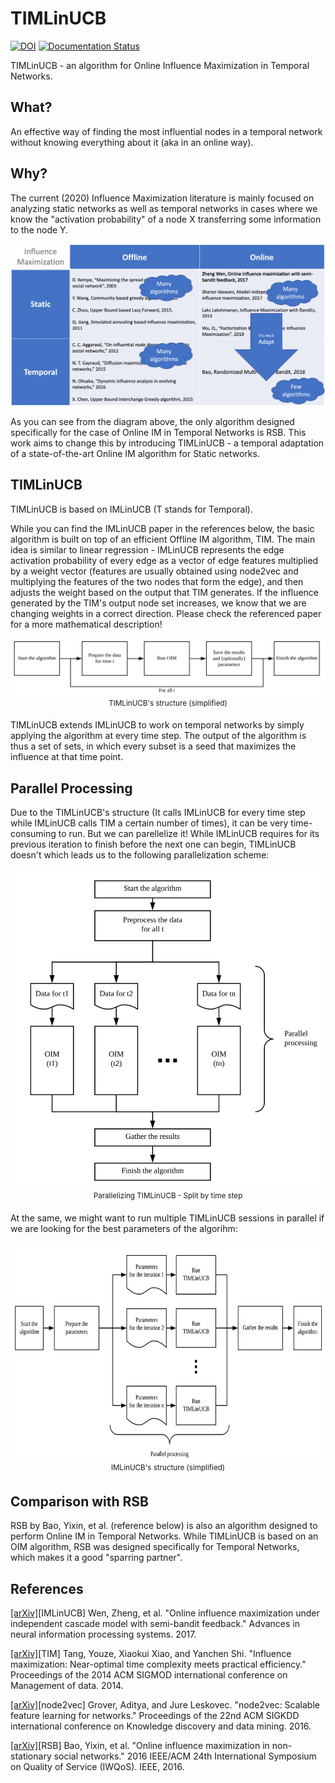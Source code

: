 # TIMLinUCB

[![DOI](https://zenodo.org/badge/256289048.svg)](https://zenodo.org/badge/latestdoi/256289048)
[![Documentation Status](https://readthedocs.org/projects/timlinucb/badge/?version=latest)](https://timlinucb.readthedocs.io/en/latest/?badge=latest)

TIMLinUCB - an algorithm for Online Influence Maximization in Temporal Networks.

## What?

An effective way of finding the most influential nodes in a temporal network without knowing everything about it (aka in an online way).

## Why?

The current (2020) Influence Maximization literature is mainly focused on analyzing static networks as well as temporal networks in cases where we know the "activation probability" of a node X transferring some information to the node Y. 

![](pictures/comparison_table.png)

As you can see from the diagram above, the only algorithm designed specifically for the case of Online IM in Temporal Networks is RSB. This work aims to change this by introducing TIMLinUCB - a temporal adaptation of a state-of-the-art Online IM algorithm for Static networks.

## TIMLinUCB

TIMLinUCB is based on IMLinUCB (T stands for Temporal). 

While you can find the IMLinUCB paper in the references below, the basic algorithm is built on top of an efficient Offline IM algorithm, TIM. The main idea is similar to linear regression - IMLinUCB represents the edge activation probability of every edge as a vector of edge features multiplied by a weight vector (features are usually obtained using node2vec and multiplying the features of the two nodes that form the edge), and then adjusts the weight based on the output that TIM generates. If the influence generated by the TIM's output node set increases, we know that we are changing weights in a correct direction. Please check the referenced paper for a more mathematical description!

<p align="center">
<img src="pictures/tlu.png" alt="Online Influence Maximization in Temporal Networks algorithm" /><br/>
<sup>TIMLinUCB's structure (simplified)</sup>
</p>

TIMLinUCB extends IMLinUCB to work on temporal networks by simply applying the algorithm at every time step. The output of the algorithm is thus a set of sets, in which every subset is a seed that maximizes the influence at that time point. 

## Parallel Processing

Due to the TIMLinUCB's structure (It calls IMLinUCB for every time step while IMLinUCB calls TIM a certain number of times), it can be very time-consuming to run. But we can parellelize it! While IMLinUCB requires for its previous iteration to finish before the next one can begin, TIMLinUCB doesn't which leads us to the following parallelization scheme:

<p align="center">
<img src="pictures/tlu_par_oim.png" alt="Online Influence Maximization algorithm" width="500" /><br/>
<sup>Parallelizing TIMLinUCB - Split by time step</sup>
</p>

At the same, we might want to run multiple TIMLinUCB sessions in parallel if we are looking for the best parameters of the algorihm:

<p align="center">
<img src="pictures/tlu_par_toim.png" alt="Online Influence Maximization algorithm" height="350" /><br/>
<sup>IMLinUCB's structure (simplified)</sup>
</p>

## Comparison with RSB

RSB by Bao, Yixin, et al. (reference below) is also an algorithm designed to perform Online IM in Temporal Networks. While TIMLinUCB is based on an OIM algorithm, RSB was designed specifically for Temporal Networks, which makes it a good "sparring partner".

## References

[[arXiv]](https://arxiv.org/abs/1605.06593)[IMLinUCB] Wen, Zheng, et al. "Online influence maximization under independent cascade model with semi-bandit feedback." Advances in neural information processing systems. 2017.

[[arXiv]](https://arxiv.org/abs/1404.0900)[TIM] Tang, Youze, Xiaokui Xiao, and Yanchen Shi. "Influence maximization: Near-optimal time complexity meets practical efficiency." Proceedings of the 2014 ACM SIGMOD international conference on Management of data. 2014.

[[arXiv]](https://arxiv.org/abs/1607.00653)[node2vec] Grover, Aditya, and Jure Leskovec. "node2vec: Scalable feature learning for networks." Proceedings of the 22nd ACM SIGKDD international conference on Knowledge discovery and data mining. 2016.

[[arXiv]](https://arxiv.org/abs/1604.07638)[RSB] Bao, Yixin, et al. "Online influence maximization in non-stationary social networks." 2016 IEEE/ACM 24th International Symposium on Quality of Service (IWQoS). IEEE, 2016.
